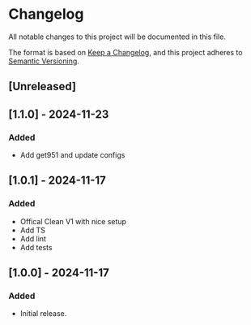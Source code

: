 # Changelog

All notable changes to this project will be documented in this file.

The format is based on [Keep a Changelog](https://keepachangelog.com/en/1.0.0/),
and this project adheres to [Semantic Versioning](https://semver.org/spec/v2.0.0.html).

## [Unreleased]

## [1.1.0] - 2024-11-23
### Added
- Add get951 and update configs

## [1.0.1] - 2024-11-17

### Added

- Offical Clean V1 with nice setup
- Add TS
- Add lint
- Add tests

## [1.0.0] - 2024-11-17

### Added

- Initial release.
